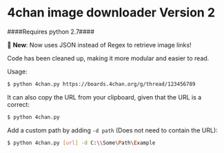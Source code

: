 4chan image downloader Version 2
======================

####Requires python 2.7####

:tada: **New**: Now uses JSON instead of Regex to retrieve image links!

Code has been cleaned up, making it more modular and easier to read.

Usage:
```sh
$ python 4chan.py https://boards.4chan.org/g/thread/123456789
```

It can also copy the URL from your clipboard, given that the URL is a correct:

```sh
$ python 4chan.py
```

Add a custom path by adding `-d path` (Does not need to contain the URL):

```sh
$ python 4chan.py [url] -d C:\\Some\Path\Example
```
